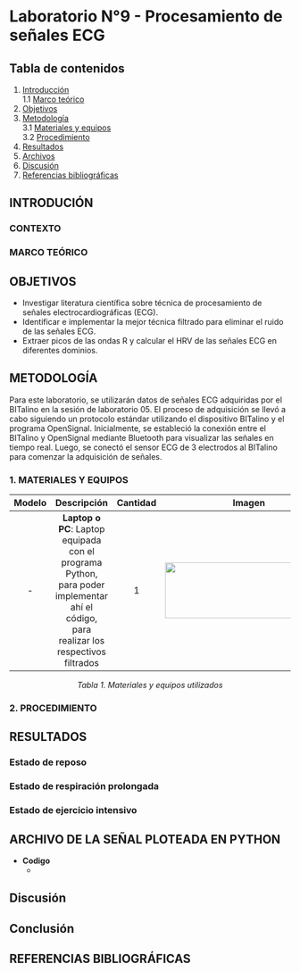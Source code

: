 # Laboratorio N°9 - Procesamiento de señales ECG
## **Tabla de contenidos**
1. [Introducción](#introduccion)\
   1.1 [Marco teórico](#marco)
2. [Objetivos](#objetivos)
3. [Metodología](#metodologia)\
   3.1 [Materiales y equipos](#materiales)\
   3.2 [Procedimiento](#adquisicion)
4. [Resultados](#resultados)
5. [Archivos](#archivos)
6. [Discusión](#discusion)
7. [Referencias bibliográficas](#referencias)

<a name="introduccion"></a>
## **INTRODUCIÓN**
### **CONTEXTO**


<a name="marco"></a>
### **MARCO TEÓRICO**


## OBJETIVOS
* Investigar literatura científica sobre técnica de procesamiento de señales electrocardiográficas (ECG).
* Identificar e implementar la mejor técnica filtrado para eliminar el ruido de las señales ECG.
* Extraer picos de las ondas R y calcular el HRV de las señales ECG en diferentes dominios.

<a name="metodologia"></a>
## METODOLOGÍA 
Para este laboratorio, se utilizarán datos de señales ECG adquiridas por el BITalino en la sesión de laboratorio 05. El proceso de adquisición se llevó a cabo siguiendo un protocolo estándar utilizando el dispositivo BITalino y el programa OpenSignal. Inicialmente, se estableció la conexión entre el BITalino y OpenSignal mediante Bluetooth para visualizar las señales en tiempo real. Luego, se conectó el sensor ECG de 3 electrodos al BITalino para comenzar la adquisición de señales.

<a name="materiales"></a>
### 1. MATERIALES Y EQUIPOS

<div align="center">

|  **Modelo**  | **Descripción** | **Cantidad** | **Imagen** |
|:------------:|:---------------:|:------------:|:----------:|
|-|**Laptop o PC**: Laptop equipada con el programa Python, para poder implementar ahí el código, para realizar los respectivos filtrados|1|<image width="300" height="100" src="https://github.com/sofiacespedes22/ISB_2024_G8/assets/164541825/1e850abc-e826-47a5-aa7b-292a134d94ec">|

<p align="center"><i>Tabla 1. Materiales y equipos utilizados</i></p>
</div>

<a name="adquisicion"></a>
### 2. PROCEDIMIENTO


<a name="resultados"></a>
## RESULTADOS
### Estado de reposo


### Estado de respiración prolongada


### Estado de ejercicio intensivo


<a name="archivos"></a>
## ARCHIVO DE LA SEÑAL PLOTEADA EN PYTHON
* **Codigo**
  - []()

<a name="discusion"></a>
## Discusión

<a name="conclusion"></a>
## Conclusión


<a name="referencias"></a>
## REFERENCIAS BIBLIOGRÁFICAS
